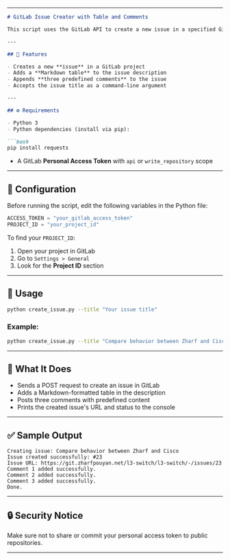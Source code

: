
---

````markdown
# GitLab Issue Creator with Table and Comments

This script uses the GitLab API to create a new issue in a specified GitLab project. It adds a formatted Markdown table as the issue description and appends multiple predefined comments.

---

## 📌 Features

- Creates a new **issue** in a GitLab project
- Adds a **Markdown table** to the issue description
- Appends **three predefined comments** to the issue
- Accepts the issue title as a command-line argument

---

## ⚙️ Requirements

- Python 3
- Python dependencies (install via pip):

```bash
pip install requests
````

* A GitLab **Personal Access Token** with `api` or `write_repository` scope

---

## 🔧 Configuration

Before running the script, edit the following variables in the Python file:

```python
ACCESS_TOKEN = "your_gitlab_access_token"
PROJECT_ID = "your_project_id"
```

To find your `PROJECT_ID`:

1. Open your project in GitLab
2. Go to `Settings > General`
3. Look for the **Project ID** section

---

## 🚀 Usage

```bash
python create_issue.py --title "Your issue title"
```

### Example:

```bash
python create_issue.py --title "Compare behavior between Zharf and Cisco"
```

---

## 🧾 What It Does

* Sends a POST request to create an issue in GitLab
* Adds a Markdown-formatted table in the description
* Posts three comments with predefined content
* Prints the created issue's URL and status to the console

---

## ✅ Sample Output

```
Creating issue: Compare behavior between Zharf and Cisco
Issue created successfully: #23
Issue URL: https://git.zharfpouyan.net/l3-switch/l3-switch/-/issues/23
Comment 1 added successfully.
Comment 2 added successfully.
Comment 3 added successfully.
Done.
```

---

## 🔒 Security Notice

Make sure not to share or commit your personal access token to public repositories.

---

